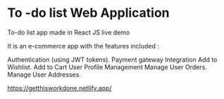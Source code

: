 #  To -do list Web Application
 To-do list app made in React JS 
 live demo 

It is an e-commerce app with the features included :

Authentication (using JWT tokens).
Payment gateway Integration
Add to Wishlist.
Add to Cart
User Profile Management
Manage User Orders.
Manage User Addresses.
 
https://getthisworkdone.netlify.app/
